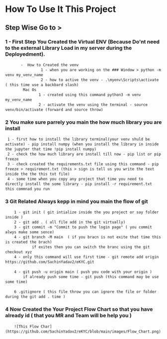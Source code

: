 # How To Use It This Project
## Step Wise Go to >
### 1 - First Step You Created the Virtual ENV (Because Do'nt need to the external Library Load in my server during the Deployedment).
           -  How to Created the venv 
                    1 - when you are working on the ### Window > python -m venv my_venv_name
                    2 - how to active the venv - .\myenv\Scripts\activate ( this time use a backbard slash)
            Mac Os
                   1 - created using this command python3 -m venv my_venv_name
                   2 - activate the venv using the terminal - source venv/bin/activate (forward and source throw)
### 2 You make sure parrely you main the how much library you are install 
     1 - first how to install the library terminal(your venv shuld be activate) - pip install numpy (when you install the library in inside the jupyter that time !pip install numpy)
     2 - check the how much library are install till now - pip list or pip freeze
     3 - check created the requirements.txt file using this command - pip freeze > requirement.txt (this > sign is tell us you write the text inside the the this txt file)
     4 - some time when you copy any project that time you need to directly install the some library - pip install -r requirement.txt this commnad you run 

### 3 Git Related Always kepp in mind you main the flow of git
        1 - git init ( git intialize inside the you project or say folder inside )
        2 - git add . ( all file add in the git virtually)
        3 - git commit -m "Commit to push the login page" ( you commit alwys make some sence)
        4 - git branch -M main  ( if you bracn is not exite that time this is created the brach)
                if exites then you can switch the branc using the git checkout xyz
        4 - only this command will use first time - git remote add origin https://github.com/SachinYadav2/eKYC.git

        4 - git push -u origin main ( push you code with your origin )
            if already push some time - git push (this command may be use some time)

        6 .gitignore ( this file throw you can ignore the file or folder during the git add . time )


### 4 Now Created the Your Project Flow Chart so that you have already id ( that you MR and Team will be help you )
        ![This Flow Char](https://github.com/SachinYadav2/eKYC/blob/main/images/Flow_Chart.png)







